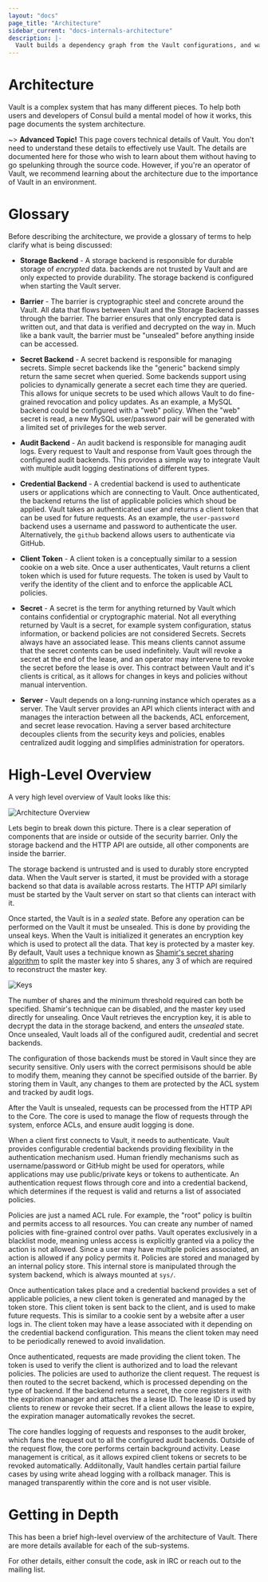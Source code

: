 ```yaml
---
layout: "docs"
page_title: "Architecture"
sidebar_current: "docs-internals-architecture"
description: |-
  Vault builds a dependency graph from the Vault configurations, and walks this graph to generate plans, refresh state, and more. This page documents the details of what are contained in this graph, what types of nodes there are, and how the edges of the graph are determined.
---
```


# Architecture

Vault is a complex system that has many different pieces. To help both users and developers of Consul
build a mental model of how it works, this page documents the system architecture.

~> **Advanced Topic!** This page covers technical details
of Vault. You don't need to understand these details to
effectively use Vault. The details are documented here for
those who wish to learn about them without having to go
spelunking through the source code. However, if you're an
operator of Vault, we recommend learning about the architecture
due to the importance of Vault in an environment.

# Glossary

Before describing the architecture, we provide a glossary of terms to help
clarify what is being discussed:

* **Storage Backend** - A storage backend is responsible for durable storage of _encrypted_ data.
  backends are not trusted by Vault and are only expected to provide durability. The storage
  backend is configured when starting the Vault server.

* **Barrier** - The barrier is cryptographic steel and concrete around the Vault. All data that
  flows between Vault and the Storage Backend passes through the barrier. The barrier ensures
  that only encrypted data is written out, and that data is verified and decrypted on the way
  in. Much like a bank vault, the barrier must be "unsealed" before anything inside can be accessed.

* **Secret Backend** - A secret backend is responsible for managing secrets. Simple secret backends
  like the "generic" backend simply return the same secret when queried. Some backends support
  using policies to dynamically generate a secret each time they are queried. This allows for
  unique secrets to be used which allows Vault to do fine-grained revocation and policy updates.
  As an example, a MySQL backend could be configured with a "web" policy. When the "web" secret
  is read, a new MySQL user/password pair will be generated with a limited set of privileges
  for the web server.

* **Audit Backend** - An audit backend is responsible for managing audit logs. Every request to Vault
  and response from Vault goes through the configured audit backends. This provides a simple
  way to integrate Vault with multiple audit logging destinations of different types.

* **Credential Backend** - A credential backend is used to authenticate users or applications which
  are connecting to Vault. Once authenticated, the backend returns the list of applicable policies
  which shoud be applied. Vault takes an authenticated user and returns a client token that can
  be used for future requests. As an example, the `user-password` backend uses a username and password
  to authenticate the user. Alternatively, the `github` backend allows users to authenticate
  via GitHub.

* **Client Token** - A client token is a conceptually similar to a session cookie on a web site.
  Once a user authenticates, Vault returns a client token which is used for future requests.
  The token is used by Vault to verify the identity of the client and to enforce the applicable
  ACL policies.

* **Secret** - A secret is the term for anything returned by Vault which contains confidential
  or cryptographic material. Not all everything returned by Vault is a secret, for example
  system configuration, status information, or backend policies are not considered Secrets.
  Secrets always have an associated lease. This means clients cannot assume that the secret
  contents can be used indefinitely. Vault will revoke a secret at the end of the lease, and
  an operator may intervene to revoke the secret before the lease is over. This contract
  between Vault and it's clients is critical, as it allows for changes in keys and policies
  without manual intervention.

* **Server** - Vault depends on a long-running instance which operates as a server.
  The Vault server provides an API which clients interact with and manages the
  interaction between all the backends, ACL enforcement, and secret lease revocation.
  Having a server based architecture decouples clients from the security keys and policies,
  enables centralized audit logging and simplifies administration for operators.

# High-Level Overview

A very high level overview of Vault looks like this:

![Architecture Overview](/assets/images/layers.png)

Lets begin to break down this picture. There is a clear seperation of components
that are inside or outside of the security barrier. Only the storage backend and
the HTTP API are outside, all other components are inside the barrier.

The storage backend is untrusted and is used to durably store encrypted data. When
the Vault server is started, it must be provided with a storage backend so that data
is available across restarts. The HTTP API similarly must be started by the Vault server
on start so that clients can interact with it.

Once started, the Vault is in a _sealed_ state. Before any operation can be performed
on the Vault it must be unsealed. This is done by providing the unseal keys. When
the Vault is initialized it generates an encryption key which is used to protect all the
data. That key is protected by a master key. By default, Vault uses a technique known
as [Shamir's secret sharing algorithm](http://en.wikipedia.org/wiki/Shamir's_Secret_Sharing)
to split the master key into 5 shares, any 3 of which are required to reconstruct the master
key.

![Keys](/assets/images/keys.png)

The number of shares and the minimum threshold required can both be specified. Shamir's
technique can be disabled, and the master key used directly for unsealing. Once Vault
retrieves the encryption key, it is able to decrypt the data in the storage backend,
and enters the _unsealed_ state. Once unsealed, Vault loads all of the configured
audit, credential and secret backends.

The configuration of those backends must be stored in Vault since they are security
sensitive. Only users with the correct permisisons should be able to modify them,
meaning they cannot be specified outside of the barrier. By storing them in Vault,
any changes to them are protected by the ACL system and tracked by audit logs.

After the Vault is unsealed, requests can be processed from the HTTP API to the Core.
The core is used to manage the flow of requests through the system, enforce ACLs,
and ensure audit logging is done.

When a client first connects to Vault, it needs to authenticate. Vault provides
configurable credential backends providing flexibility in the authentication mechanism
used. Human friendly mechanisms such as username/password or GitHub might be
used for operators, while applications may use public/private keys or tokens to authenticate.
An authentication request flows through core and into a credential backend, which determines
if the request is valid and returns a list of associated policies.

Policies are just a named ACL rule. For example, the "root" policy is builtin and
permits access to all resources. You can create any number of named policies with
fine-grained control over paths. Vault operates exclusively in a blacklist mode, meaning
unless access is explicitly granted via a policy the action is not allowed.
Since a user may have multiple policies associated, an action is allowed if any policy
permits it. Policies are stored and managed by an internal policy store. This internal store
is manipulated through the system backend, which is always mounted at `sys/`.

Once authentication takes place and a credential backend provides a set of applicable
policies, a new client token is generated and managed by the token store. This client token
is sent back to the client, and is used to make future requests. This is similar to
a cookie sent by a website after a user logs in. The client token may have a lease associated
with it depending on the credential backend configuration. This means the client token
may need to be periodically renewed to avoid invalidation.

Once authenticated, requests are made providing the client token. The token is used
to verify the client is authorized and to load the relevant policies. The policies
are used to authorize the client request. The request is then routed to the secret backend,
which is processed depending on the type of backend. If the backend returns a secret,
the core registers it with the expiration manager and attaches the a lease ID.
The lease ID is used by clients to renew or revoke their secret. If a client allows the
lease to expire, the expiration manager automatically revokes the secret.

The core handles logging of requests and responses to the audit broker, which fans the
request out to all the configured audit backends. Outside of the request flow, the core
performs certain background activity. Lease management is critical, as it allows
expired client tokens or secrets to be revoked automatically. Addiitonally, Vault handles
certain partial failure cases by using write ahead logging with a rollback manager.
This is managed transparently within the core and is not user visible.

# Getting in Depth

This has been a brief high-level overview of the architecture of Vault. There
are more details available for each of the sub-systems.

For other details, either consult the code, ask in IRC or reach out to the mailing list.

